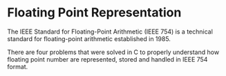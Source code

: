 
# Floating Point Representation

The IEEE Standard for Floating-Point Arithmetic (IEEE 754) is a technical standard for floating-point arithmetic established in 1985. 

There are four problems that were solved in C to properly understand how floating point number are represented, stored and handled in IEEE 754 format. 



